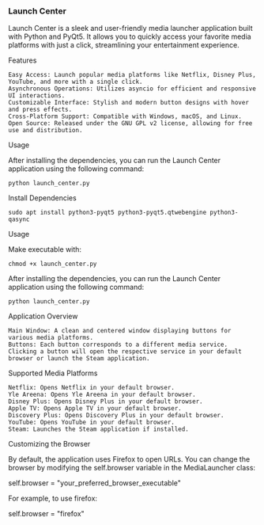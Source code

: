 ### Launch Center


Launch Center is a sleek and user-friendly media launcher application built with Python and PyQt5. It allows you to quickly access your favorite media platforms with just a click, streamlining your entertainment experience.


Features

    Easy Access: Launch popular media platforms like Netflix, Disney Plus, YouTube, and more with a single click.
    Asynchronous Operations: Utilizes asyncio for efficient and responsive UI interactions.
    Customizable Interface: Stylish and modern button designs with hover and press effects.
    Cross-Platform Support: Compatible with Windows, macOS, and Linux.
    Open Source: Released under the GNU GPL v2 license, allowing for free use and distribution.


Usage

After installing the dependencies, you can run the Launch Center application using the following command:

    python launch_center.py


Install Dependencies

    sudo apt install python3-pyqt5 python3-pyqt5.qtwebengine python3-qasync

 Usage

Make executable with: 

    chmod +x launch_center.py

After installing the dependencies, you can run the Launch Center application using the following command:

    python launch_center.py

Application Overview

    Main Window: A clean and centered window displaying buttons for various media platforms.
    Buttons: Each button corresponds to a different media service. Clicking a button will open the respective service in your default browser or launch the Steam application.

Supported Media Platforms

    Netflix: Opens Netflix in your default browser.
    Yle Areena: Opens Yle Areena in your default browser.
    Disney Plus: Opens Disney Plus in your default browser.
    Apple TV: Opens Apple TV in your default browser.
    Discovery Plus: Opens Discovery Plus in your default browser.
    YouTube: Opens YouTube in your default browser.
    Steam: Launches the Steam application if installed.

Customizing the Browser

By default, the application uses Firefox to open URLs. You can change the browser by modifying the self.browser variable in the MediaLauncher class:

self.browser = "your_preferred_browser_executable"

For example, to use firefox:

self.browser = "firefox"

